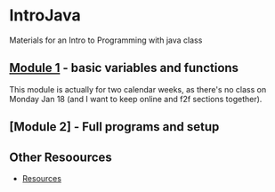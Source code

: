 # IntroJava
Materials for an Intro to Programming with java class

## [Module 1](https://github.com/okaram/IntroJava/blob/master/Spring2016/Week1.md) - basic variables and functions
This module is actually for two calendar weeks, as there's no class on Monday Jan 18 (and I want to keep online and f2f sections together).
    
## [Module 2] - Full programs and setup



## Other Resoources
* [Resources](content/Resources.md)
